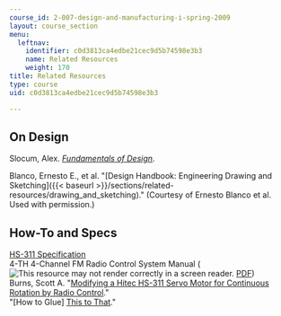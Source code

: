 ```yaml
---
course_id: 2-007-design-and-manufacturing-i-spring-2009
layout: course_section
menu:
  leftnav:
    identifier: c0d3813ca4edbe21cec9d5b74598e3b3
    name: Related Resources
    weight: 170
title: Related Resources
type: course
uid: c0d3813ca4edbe21cec9d5b74598e3b3

---
```


On Design
---------

Slocum, Alex. [_Fundamentals of Design_](http://pergatory.mit.edu/resources/FUNdaMENTALS.html).

Blanco, Ernesto E., et al. "[Design Handbook: Engineering Drawing and Sketching]({{< baseurl >}}/sections/related-resources/drawing_and_sketching)." (Courtesy of Ernesto Blanco et al. Used with permission.)

How-To and Specs
----------------

[HS-311 Specification](https://www.servocity.com/hs-311-servo/)  
4-TH 4-Channel FM Radio Control System Manual (![This resource may not render correctly in a screen reader.](/images/inacessible.gif) [PDF](http://www.towerhobbies.com/products/pdf/towj41.pdf))  
Burns, Scott A. "[Modifying a Hitec HS-311 Servo Motor for Continuous Rotation by Radio Control](http://www.ge.uiuc.edu/s-burns/HS311hack/)."  
"\[How to Glue\] [This to That](http://www.thistothat.com/)."